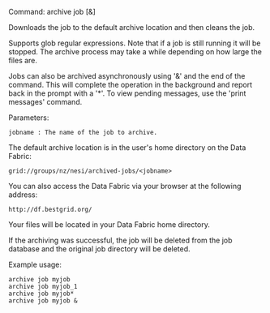 Command: archive job <jobname> [&]

Downloads the job to the default archive location and then cleans the job.

Supports glob regular expressions. Note that if a job is still running it will be stopped. 
The archive process may take a while depending on how large the files are. 

Jobs can also be archived asynchronously using '&' and the end of the command. This will complete the operation
in the background and report back in the prompt with a '*'. To view pending messages, use the 'print messages' command.

Parameters:

    jobname : The name of the job to archive. 

The default archive location is in the user's home directory on the Data Fabric:

    grid://groups/nz/nesi/archived-jobs/<jobname>

You can also access the Data Fabric via your browser at the following address:

    http://df.bestgrid.org/

Your files will be located in your Data Fabric home directory.

If the archiving was successful, the job will be deleted from the job database and the original job directory will be deleted.

Example usage:

    archive job myjob
    archive job myjob_1
    archive job myjob*
    archive job myjob &
